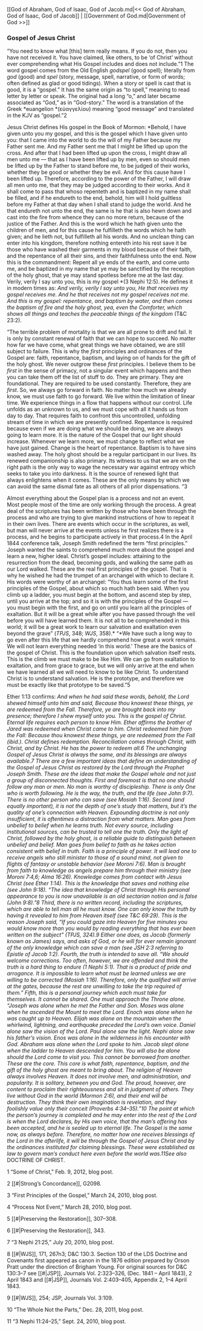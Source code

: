 [[God of Abraham, God of Isaac, God of Jacob.md|<< God of Abraham, God of Isaac, God of Jacob]]  |  [[Government of God.md|Government of God >>]]

### Gospel of Jesus Christ
“You need to know what [this] term really means. If you do not, then you have not received it. You have claimed, like others, to be ‘of Christ’ without ever comprehending what His Gospel includes and does not include.”1 The word gospel comes from the Old English *godspel* (good spell); literally from *god* (good) and *spel* (story, message, spell, narrative, or form of words; often defined as glad or good tidings). When a story or spell is cast that is good, it is a “gospel.” It has the same origin as “to spell,” meaning to read letter by letter or speak. The original had a long “o,” and later became associated as “God,” as in “God-story.” The word is a translation of the Greek *euangelion *(εὐαγγελίου) meaning “good message” and translated in the KJV as “gospel.”2

Jesus Christ defines His gospel in the Book of Mormon: *Behold, I have given unto you my gospel, and this is the gospel which I have given unto you: that I came into the world to do the will of my Father because my Father sent me. And my Father sent me that I might be lifted up upon the cross. And after that I had been lifted up upon the cross, I might draw all men unto me — that as I have been lifted up by men, even so should men be lifted up by the Father to stand before me, to be judged of their works, whether they be good or whether they be evil. And for this cause have I been lifted up. Therefore, according to the power of the Father, I will draw all men unto me, that they may be judged according to their works. And it shall come to pass that whoso repenteth and is baptized in my name shall be filled, and if he endureth to the end, behold, him will I hold guiltless before my Father at that day when I shall stand to judge the world. And he that endureth not unto the end, the same is he that is also hewn down and cast into the fire from whence they can no more return, because of the justice of the Father. And this is the word which he hath given unto the children of men, and for this cause he fulfilleth the words which he hath given; and he lieth not, but fulfilleth all his words. And no unclean thing can enter into his kingdom, therefore nothing entereth into his rest save it be those who have washed their garments in my blood because of their faith, and the repentance of all their sins, and their faithfulness unto the end. Now this is the commandment: Repent all ye ends of the earth, and come unto me, and be baptized in my name that ye may be sanctified by the reception of the holy ghost, that ye may stand spotless before me at the last day. Verily, verily I say unto you, this is my gospel *(3 Nephi 12:5). He defines it in modern times as: *And verily, verily I say unto you, He that receives my gospel receives me. And he that receives not my gospel receives not me. And this is my gospel: repentance, and baptism by water, and then comes the baptism of fire and the holy ghost, yea, even the Comforter, which shows all things and teaches the peaceable things of the kingdom* (T&C 23:2).

“The terrible problem of mortality is that we are all prone to drift and fail. It is only by constant renewal of faith that we can hope to succeed. No matter how far we have come, what great things we have obtained, we are still subject to failure. This is why the *first* principles and ordinances of the Gospel are: faith, repentance, baptism, and laying on of hands for the gift of the holy ghost. We never outgrow these *first* principles. I believe them to be *first* in the sense of primacy, not a singular event which happens and then you can take them off the list of stuff to do. They are primary. They are foundational. They are required to be used constantly. Therefore, they are *first*. So, we always go forward in faith. No matter how much we already know, we must use faith to go forward. We live within the limitation of linear time. We experience things in a flow that happens without our control. Life unfolds as an unknown to us, and we must cope with all it hands us from day to day. That requires faith to confront this uncontrolled, unfolding stream of time in which we are presently confined. Repentance is required because even if we are doing what we should be doing, we are always going to learn more. It is the nature of the Gospel that our light should increase. Whenever we learn more, we must change to reflect what we have just gained. Change is the heart of repentance. Baptism is to have sins washed away. The holy ghost should be a regular participant in our lives. Its renewed companionship is also primary. Its witness to us that we are on the right path is the only way to wage the necessary war against entropy which seeks to take you into darkness. It is the source of renewed light that always enlightens when it comes. These are the only means by which we can avoid the same dismal fate as all others of all prior dispensations. ”3

Almost everything about the Gospel plan is a process and not an event. Most people most of the time are only working through the process. A great deal of the scriptures has been written by those who have been through the process and who are trying to give mankind instructions of how to repeat it in their own lives. There are events which occur in the scriptures, as well, but man will never arrive at the events unless he first realizes there is a process, and he begins to participate actively in that process.4 In the April 1844 conference talk, Joseph Smith redefined the term “first principles.” Joseph wanted the saints to comprehend much more about the gospel and learn a new, higher ideal. Christ’s gospel includes: attaining to the resurrection from the dead, becoming gods, and walking the same path as our Lord walked. These are the real first principles of the gospel. That is why he wished he had the trumpet of an archangel with which to declare it. His words were worthy of an archangel: “You thus learn some of the first principles of the Gospel, about which so much hath been said. When you climb up a ladder, you must begin at the bottom, and ascend step by step, until you arrive at the top; and so it is with the principles of the Gospel — you must begin with the first, and go on until you learn all the principles of exaltation. But it will be a great while after you have passed through the veil before you will have learned them. It is not all to be comprehended in this world; it will be a great work to learn our salvation and exaltation even beyond the grave” (*TPJS*, 348; *WJS*, 358).* “*We have such a long way to go even after this life that we hardly comprehend how great a work remains. We will not learn everything needed ‘in this world.’ These are the basics of the gospel of Christ. This is the foundation upon which salvation itself rests. This is the climb we must make to be like Him. We can go from exaltation to exaltation, and from grace to grace, but we will only arrive at the end when we have learned all we will need to know to be like Christ. To understand Christ is to understand salvation. He is the prototype, and therefore we must be exactly like that prototype to be saved.”5

Ether 1:13 confirms: *And when he had said these words, behold, the Lord shewed himself unto him and said, Because thou knowest these things, ye are redeemed from the Fall. Therefore, ye are brought back into my presence; therefore I shew myself unto you. *This is the gospel of Christ. Eternal life requires each person to know Him. Ether affirms the brother of Jared was redeemed when Christ came to him. Christ redeemed him from the Fall: *Because thou knowest these things, ye are redeemed from the Fall *(ibid.)*.* Christ defines redemption. Reconciliation comes through Christ, with Christ, and by Christ. He has the power to redeem all.6 The unchanging Gospel of Jesus Christ is always the same, and its blessings are always available.7 There are a few important ideas that define an understanding of the Gospel of Jesus Christ as restored by the Lord through the Prophet Joseph Smith. These are the ideas that make the Gospel whole and not just a group of disconnected thoughts. First and foremost is that no one should follow any man or men. No man is worthy of discipleship. There is only One who is worth following. He is the way, the truth, and the life (*see* John 9:7). There is no other person who can save (*see* Mosiah 1:16). Second (and equally important), it is not the depth of one’s study that matters, but it’s the quality of one’s connection with Heaven. Expounding doctrine is not only insufficient, it is oftentimes a distraction from what matters. Man goes from unbelief to belief when he learns truth. Not every source, including institutional sources, can be trusted to tell one the truth. Only the light of Christ, followed by the holy ghost, is a reliable guide to distinguish between unbelief and belief. Man goes from belief to faith as he takes action consistent with belief in truth. Faith is a principle of power. It will lead one to receive angels who still minister to those of a sound mind, not given to flights of fantasy or unstable behavior (*see* Moroni 7:6). Man is brought from faith to knowledge as angels prepare him through their ministry (*see* Moroni 7:4,6; Alma 16:26). Knowledge comes from contact with Jesus Christ (*see* Ether 1:14). This is the knowledge that saves and nothing else (*see* John 9:18). “The idea that knowledge of Christ through His personal appearance to you is now unavailable is an old sectarian notion and is false (John 9:8).”8 Third, there is no written record, including the scriptures, which are able to tell man all he must know. One can only know the truth by having it revealed to him from Heaven itself (*see* T&C 69:29). This is the reason Joseph said, “If you could gaze into Heaven for five minutes you would know more than you would by reading everything that has ever been written on the subject” (*TPJS,* 324).9 Either one does, as Jacob (formerly known as James) says, and asks of God, or he will for ever remain ignorant of the only knowledge which can save a man (*see* JSH 2:3 referring to Epistle of Jacob 1:2). Fourth, the truth is intended to save all. “We should welcome corrections. Too often, however, we are offended and think the truth is a hard thing to endure (1 Nephi 5:1). That is a product of pride and arrogance. It is impossible to learn what must be learned unless we are willing to be corrected (Mosiah 1:16). Therefore, only the qualified will arrive at the gates, because the rest are unwilling to take the trip required of them.” Fifth, this is a personal journey which each must take for themselves. It cannot be shared. One must approach the Throne alone. “Joseph was alone when he met the Father and Son. Moses was alone when he ascended the Mount to meet the Lord. Enoch was alone when he was caught up to Heaven. Elijah was alone on the mountain when the whirlwind, lightning, and earthquake preceded the Lord’s own voice. Daniel alone saw the vision of the Lord. Paul alone saw the light. Nephi alone saw his father’s vision. Enos was alone in the wilderness in his encounter with God. Abraham was alone when the Lord spoke to him. Jacob slept alone when the ladder to Heaven descended for him. You will also be alone should the Lord come to visit you. This cannot be borrowed from another. These are the core. This core is what faith, repentance, baptism, and the gift of the holy ghost are meant to bring about. The religion of Heaven always involves Heaven. It does not involve men, and administration, and popularity. It is solitary, between you and God. The proud, however, are content to proclaim their righteousness and sit in judgment of others. They live without God in the world (Mormon 2:6), and their end will be destruction. They think their own imagination is revelation, and they foolishly value only their conceit (Proverbs 4:34–35).”10 The point at which the person’s journey is completed and he may enter into the rest of the Lord is when the Lord declares, by His own voice, that the man’s offering has been accepted, and he is sealed up to eternal life. The Gospel is the same now, as always before. Therefore, no matter how one receives blessings of the Lord in the afterlife, it will be through the Gospel of Jesus Christ and by the ordinances instituted for claiming blessings. These were established as law to govern man’s conduct here even before the world was.11*See also* DOCTRINE OF CHRIST.



1 “Some of Christ,” Feb. 9, 2012, blog post.


2
[[#|Strong’s Concordance]], G2098.


3 “First Principles of the Gospel,” March 24, 2010, blog post.


4 “Process Not Event,” March 28, 2010, blog post.


5
[[#|Preserving the Restoration]], 307–308.


6
[[#|Preserving the Restoration]], 343.


7 “3 Nephi 21:25,” July 20, 2010, blog post.


8
[[#|WJS]], 171, 267n3; D&C 130:3. Section 130 of the LDS Doctrine and Covenants first appeared as canon in the 1876 edition prepared by Orson Pratt under the direction of Brigham Young. For original sources for D&C 130:3–7 see [[#|JSP]], Journals Vol. 2:323–326, (Dec. 1841 – April 1843), 2 April 1843 and [[#|JSP]], Journals Vol. 2:403–405, Appendix 2, 1–4 April 1843.


9
[[#|WJS]], 254; JSP, Journals Vol. 3:109.


10 “The Whole Not the Parts,” Dec. 28, 2011, blog post.


11
“3 Nephi 11:24–25,” Sept. 24, 2010, blog post.